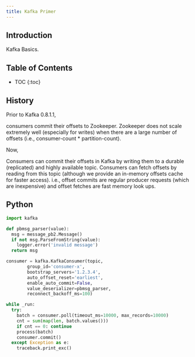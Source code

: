 ```yaml
---
title: Kafka Primer
---
```


## Introduction

Kafka Basics.

## Table of Contents

* TOC
{:toc}

<!--more-->

## History

Prior to Kafka 0.8.1.1, 

>
consumers commit their offsets to Zookeeper. Zookeeper does not scale extremely well (especially for writes) when there are a large number of offsets (i.e., consumer-count * partition-count).

Now,

>
Consumers can commit their offsets in Kafka by writing them to a durable (replicated) and highly available topic.
Consumers can fetch offsets by reading from this topic (although we provide an in-memory offsets cache for faster access).
i.e., offset commits are regular producer requests (which are inexpensive) and offset fetches are fast memory look ups.

## Python

```python
import kafka

def pbmsg_parser(value):
  msg = message_pb2.Message()
  if not msg.ParseFromString(value):
    logger.error('invalid message')
  return msg

consumer = kafka.KafkaConsumer(topic,
		group_id='consumer-x',
		bootstrap_servers='1.2.3.4',
		auto_offset_reset='earliest',
		enable_auto_commit=False,
		value_deserializer=pbmsg_parser,
		reconnect_backoff_ms=100)

while _run:
  try:
    batch = consumer.poll(timeout_ms=10000, max_records=10000)
    cnt = sum(map(len, batch.values()))
    if cnt == 0: continue
    process(batch)
    consumer.commit()
  except Exception as e:
    traceback.print_exc()
```
